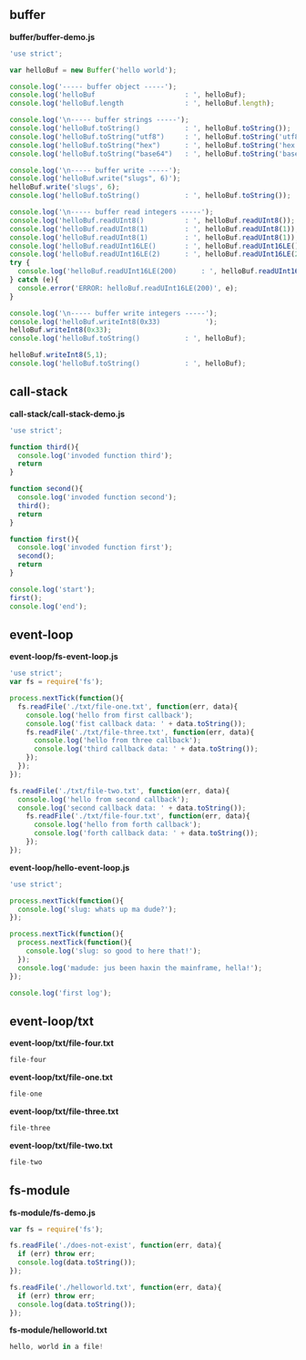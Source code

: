 ## buffer
**buffer/buffer-demo.js**
``` javascript
'use strict';

var helloBuf = new Buffer('hello world');

console.log('----- buffer object -----');
console.log('helloBuf                      : ', helloBuf);
console.log('helloBuf.length               : ', helloBuf.length);

console.log('\n----- buffer strings -----');
console.log('helloBuf.toString()           : ', helloBuf.toString());
console.log('helloBuf.toString("utf8")     : ', helloBuf.toString('utf8'));
console.log('helloBuf.toString("hex")      : ', helloBuf.toString('hex'));
console.log('helloBuf.toString("base64")   : ', helloBuf.toString('base64'));

console.log('\n----- buffer write -----');
console.log('helloBuf.write("slugs", 6)');
helloBuf.write('slugs', 6);
console.log('helloBuf.toString()           : ', helloBuf.toString());

console.log('\n----- buffer read integers -----');
console.log('helloBuf.readUInt8()          : ', helloBuf.readUInt8());
console.log('helloBuf.readUInt8(1)         : ', helloBuf.readUInt8(1));
console.log('helloBuf.readUInt8(1)         : ', helloBuf.readUInt8(1));
console.log('helloBuf.readUInt16LE()       : ', helloBuf.readUInt16LE());
console.log('helloBuf.readUInt16LE(2)      : ', helloBuf.readUInt16LE(2));
try {
  console.log('helloBuf.readUInt16LE(200)      : ', helloBuf.readUInt16LE(200));
} catch (e){
  console.error('ERROR: helloBuf.readUInt16LE(200)', e);
}

console.log('\n----- buffer write integers -----');
console.log('helloBuf.writeInt8(0x33)           ');
helloBuf.writeInt8(0x33);
console.log('helloBuf.toString()           : ', helloBuf);

helloBuf.writeInt8(5,1);
console.log('helloBuf.toString()           : ', helloBuf);

```

## call-stack
**call-stack/call-stack-demo.js**
``` javascript
'use strict';

function third(){
  console.log('invoded function third');
  return
}

function second(){
  console.log('invoded function second');
  third();
  return
}

function first(){
  console.log('invoded function first');
  second();
  return
}

console.log('start');
first();
console.log('end');
```

## event-loop
**event-loop/fs-event-loop.js**
``` javascript
'use strict';
var fs = require('fs');

process.nextTick(function(){
  fs.readFile('./txt/file-one.txt', function(err, data){
    console.log('hello from first callback');
    console.log('fist callback data: ' + data.toString());
    fs.readFile('./txt/file-three.txt', function(err, data){
      console.log('hello from three callback');
      console.log('third callback data: ' + data.toString());
    });
  });
});

fs.readFile('./txt/file-two.txt', function(err, data){
  console.log('hello from second callback');
  console.log('second callback data: ' + data.toString());
    fs.readFile('./txt/file-four.txt', function(err, data){
      console.log('hello from forth callback');
      console.log('forth callback data: ' + data.toString());
    });
});
```

**event-loop/hello-event-loop.js**
``` javascript
'use strict';

process.nextTick(function(){
  console.log('slug: whats up ma dude?');
});

process.nextTick(function(){
  process.nextTick(function(){
    console.log('slug: so good to here that!');
  });
  console.log('madude: jus been haxin the mainframe, hella!');
});

console.log('first log');
```

## event-loop/txt
**event-loop/txt/file-four.txt**
``` javascript
file-four
```

**event-loop/txt/file-one.txt**
``` javascript
file-one
```

**event-loop/txt/file-three.txt**
``` javascript
file-three
```

**event-loop/txt/file-two.txt**
``` javascript
file-two
```

## fs-module
**fs-module/fs-demo.js**
``` javascript
var fs = require('fs');

fs.readFile('./does-not-exist', function(err, data){
  if (err) throw err;
  console.log(data.toString());
});

fs.readFile('./helloworld.txt', function(err, data){
  if (err) throw err;
  console.log(data.toString());
});

```

**fs-module/helloworld.txt**
``` javascript
hello, world in a file!
```


